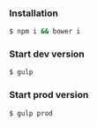 ### Installation

```sh
$ npm i && bower i

```

### Start dev version

```sh
$ gulp

```

### Start prod version

```sh
$ gulp prod

```
